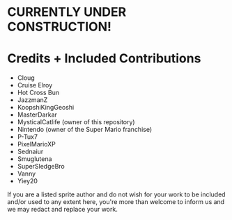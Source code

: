 # CURRENTLY UNDER CONSTRUCTION!

# Credits + Included Contributions
- Cloug
- Cruise Elroy
- Hot Cross Bun
- JazzmanZ
- KoopshiKingGeoshi
- MasterDarkar
- MysticalCatlife (owner of this repository)
- Nintendo (owner of the Super Mario franchise)
- P-Tux7
- PixelMarioXP
- Sednaiur
- Smuglutena
- SuperSledgeBro
- Vanny
- Yiey20

If you are a listed sprite author and do not wish for your work to be included and/or used to any extent here, you're more than welcome to inform us and we may redact and replace your work.
